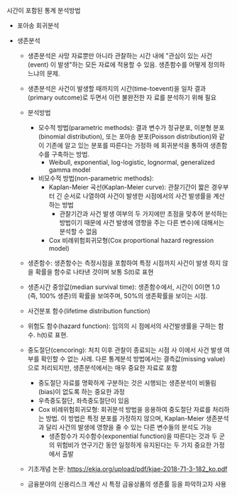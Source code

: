시간이 포함된 통계 분석방법

* 포아송 회귀분석

* 생존분석

   * 생존분석은 사망 자료뿐만 아니라 관찰하는 시간 내에 "관심이 있는 사건(event) 이 발생"하는 모든 자료에 적용할 수 있음. 생존함수를 어떻게 정의하느냐의 문제. 
   * 생존분석은 사건이 발생할 때까지의 시간(time-toevent)을 일차 결과(primary outcome)로 두면서 이런 불완전한 자 료를 분석하기 위해 필요
   
   * 분석방법
      * 모수적 방법(parametric methods): 결과 변수가 정규분포, 이분형 분포(binomial distribution), 또는 포아송 분포(Poisson distribution)와 같이 기존에 알고 있는 분포를 따른다는 가정하 에 회귀분석을 통하여 생존함수를 구축하는 방법.
        * Weibull, exponential, log-logistic, lognormal, generalized gamma model 
      * 비모수적 방법(non-parametric methods):
        * Kaplan-Meier 곡선(Kaplan-Meier curve): 관찰기간이 짧은 경우부터 긴 순서로 나열하여 사건이 발생한 시점에서의 사건 발생률을 계산하는 방법
          * 관찰기간과 사건 발생 여부의 두 가지에만 초점을 맞추어 분석하는 방법이기 때문에 사건 발생에 영향을 주는 다른 변수)에 대해서는 분석할 수 없음
        * Cox 비례위험회귀모형(Cox proportional hazard regression model)
        
   * 생존함수: 생존함수는 측정시점을 포함하여 특정 시점까지 사건이 발생 하지 않을 확률을 함수로 나타낸 것이며 보통 S(t)로 표현
   * 생존시간 중앙값(median survival time): 생존함수에서, 시간이 0이면 1.0 (즉, 100% 생존)의 확률을 보여주며, 50%의 생존확률을 보이는 시점.
  
   * 사건분포 함수(lifetime distribution function)
   * 위험도 함수(hazard function): 임의의 시 점에서의 사건발생률을 구하는 함수. h(t)로 표현.
  
   * 중도절단(cencoring): 처치 이후 관찰이 종료되는 시점 사 이에서 사건 발생 여부를 확인할 수 없는 사례. 다른 통계분석 방법에서는 결측값(missing value)으로 처리되지만, 생존분석에서는 매우 중요한 자료로 포함
     * 중도절단 자료를 명확하게 구분하는 것은 시행되는 생존분석이 비뚤림 (bias)이 없도록 하는 중요한 과정
     * 우측중도절단, 좌측중도절단이 있음 
     * Cox 비례위험회귀모형: 회귀분석 방법을 응용하여 중도절단 자료를 처리하는 방법. 이 방법은 특정 분포를 가정하지 않으며, Kaplan-Meier 생존분석과 달리 사건의 발생에 영향을 줄 수 있는 다른 변수들의 분석도 가능
        * 생존함수가 지수함수(exponential function)을 따른다는 것과 두 군의 위험비가 연구기간 동안 일정하게 유지된다는 두 가지 중요한 가정에서 출발
     
     
     
     
   * 기초개념 논문: https://ekja.org/upload/pdf/kjae-2018-71-3-182_ko.pdf
   * 금융분야의 신용리스크 계산 시 특정 금융상품의 생존률 등을 파악하고자 사용 
